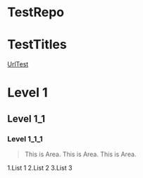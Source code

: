# TestRepo

TestTitles
====

[UrlTest](https://www.bing.com)

# Level 1
## Level 1_1 
### Level 1_1_1

>This is Area.
>This is Area.
>This is Area.

1.List 1
2.List 2
3.List 3

